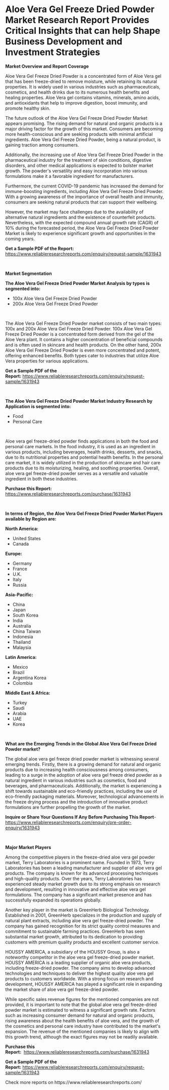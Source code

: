 <p><h1>Aloe Vera Gel Freeze Dried Powder Market Research Report Provides Critical Insights that can help Shape Business Development and Investment Strategies</h1></p><p><strong>Market Overview and Report Coverage</strong></p>
<p><p>Aloe Vera Gel Freeze Dried Powder is a concentrated form of Aloe Vera gel that has been freeze-dried to remove moisture, while retaining its natural properties. It is widely used in various industries such as pharmaceuticals, cosmetics, and health drinks due to its numerous health benefits and healing properties. Aloe Vera gel contains vitamins, minerals, amino acids, and antioxidants that help to improve digestion, boost immunity, and promote healthy skin.</p><p>The future outlook of the Aloe Vera Gel Freeze Dried Powder Market appears promising. The rising demand for natural and organic products is a major driving factor for the growth of this market. Consumers are becoming more health-conscious and are seeking products with minimal artificial ingredients. Aloe Vera Gel Freeze Dried Powder, being a natural product, is gaining traction among consumers.</p><p>Additionally, the increasing use of Aloe Vera Gel Freeze Dried Powder in the pharmaceutical industry for the treatment of skin conditions, digestive disorders, and other medical applications is expected to bolster market growth. The powder's versatility and easy incorporation into various formulations make it a favorable ingredient for manufacturers.</p><p>Furthermore, the current COVID-19 pandemic has increased the demand for immune-boosting ingredients, including Aloe Vera Gel Freeze Dried Powder. With a growing awareness of the importance of overall health and immunity, consumers are seeking natural products that can support their wellbeing.</p><p>However, the market may face challenges due to the availability of alternative natural ingredients and the existence of counterfeit products. Nevertheless, with the expected compound annual growth rate (CAGR) of 10% during the forecasted period, the Aloe Vera Gel Freeze Dried Powder Market is likely to experience significant growth and opportunities in the coming years.</p></p>
<p><strong>Get a Sample PDF of the Report:</strong> <a href="https://www.reliableresearchreports.com/enquiry/request-sample/1631943">https://www.reliableresearchreports.com/enquiry/request-sample/1631943</a></p>
<p>&nbsp;</p>
<p><strong>Market Segmentation</strong></p>
<p><strong>The Aloe Vera Gel Freeze Dried Powder Market Analysis by types is segmented into:</strong></p>
<p><ul><li>100x Aloe Vera Gel Freeze Dried Powder</li><li>200x Aloe Vera Gel Freeze Dried Powder</li></ul></p>
<p>&nbsp;</p>
<p><p>The Aloe Vera Gel Freeze Dried Powder market consists of two main types: 100x and 200x Aloe Vera Gel Freeze Dried Powder. 100x Aloe Vera Gel Freeze Dried Powder is a concentrated form derived from the gel of the Aloe Vera plant. It contains a higher concentration of beneficial compounds and is often used in skincare and health products. On the other hand, 200x Aloe Vera Gel Freeze Dried Powder is even more concentrated and potent, offering enhanced benefits. Both types cater to industries that utilize Aloe Vera properties for various applications.</p></p>
<p><strong>Get a Sample PDF of the Report:</strong>&nbsp;<a href="https://www.reliableresearchreports.com/enquiry/request-sample/1631943">https://www.reliableresearchreports.com/enquiry/request-sample/1631943</a></p>
<p>&nbsp;</p>
<p><strong>The Aloe Vera Gel Freeze Dried Powder Market Industry Research by Application is segmented into:</strong></p>
<p><ul><li>Food</li><li>Personal Care</li></ul></p>
<p>&nbsp;</p>
<p><p>Aloe vera gel freeze-dried powder finds applications in both the food and personal care markets. In the food industry, it is used as an ingredient in various products, including beverages, health drinks, desserts, and snacks, due to its nutritional properties and potential health benefits. In the personal care market, it is widely utilized in the production of skincare and hair care products due to its moisturizing, healing, and soothing properties. Overall, aloe vera gel freeze-dried powder serves as a versatile and valuable ingredient in both these industries.</p></p>
<p><strong>Purchase this Report:</strong>&nbsp; <a href="https://www.reliableresearchreports.com/purchase/1631943">https://www.reliableresearchreports.com/purchase/1631943</a></p>
<p>&nbsp;</p>
<p><strong>In terms of Region, the Aloe Vera Gel Freeze Dried Powder Market Players available by Region are:</strong></p>
<p>
    <p> <strong> North America: </strong>
        <ul>
            <li>United States</li>
            <li>Canada</li>
        </ul>
        </p> 
    <p> <strong> Europe: </strong>
        <ul>
            <li>Germany</li>
            <li>France</li>
            <li>U.K.</li>
            <li>Italy</li>
            <li>Russia</li>
        </ul>
        </p> 
    <p> <strong> Asia-Pacific: </strong>
        <ul>
            <li>China</li>
            <li>Japan</li>
            <li>South Korea</li>
            <li>India</li>
            <li>Australia</li>
            <li>China Taiwan</li>
            <li>Indonesia</li>
            <li>Thailand</li>
            <li>Malaysia</li>
        </ul>
        </p> 
    <p> <strong> Latin America: </strong>
        <ul>
            <li>Mexico</li>
            <li>Brazil</li>
            <li>Argentina Korea</li>
            <li>Colombia</li>
        </ul>
        </p> 
    <p> <strong> Middle East & Africa: </strong>
        <ul>
            <li>Turkey</li>
            <li>Saudi</li>
            <li>Arabia</li>
            <li>UAE</li>
            <li>Korea</li>
        </ul>
    </p>
    </p>
<p>&nbsp;</p>
<p><strong>What are the Emerging Trends in the Global Aloe Vera Gel Freeze Dried Powder market?</strong></p>
<p><p>The global aloe vera gel freeze dried powder market is witnessing several emerging trends. Firstly, there is a growing demand for natural and organic products due to increasing health consciousness among consumers, leading to a surge in the adoption of aloe vera gel freeze dried powder as a natural ingredient in various industries such as cosmetics, food and beverages, and pharmaceuticals. Additionally, the market is experiencing a shift towards sustainable and eco-friendly practices, including the use of eco-friendly packaging materials. Moreover, technological advancements in the freeze drying process and the introduction of innovative product formulations are further propelling the growth of the market.</p></p>
<p><strong>Inquire or Share Your Questions If Any Before Purchasing This Report</strong>- <a href="https://www.reliableresearchreports.com/enquiry/pre-order-enquiry/1631943">https://www.reliableresearchreports.com/enquiry/pre-order-enquiry/1631943</a></p>
<p>&nbsp;</p>
<p><strong>Major Market Players</strong></p>
<p><p>Among the competitive players in the freeze-dried aloe vera gel powder market, Terry Laboratories is a prominent name. Founded in 1973, Terry Laboratories has been a leading manufacturer and supplier of aloe vera gel products. The company is known for its advanced processing techniques and high-quality products. Over the years, Terry Laboratories has experienced steady market growth due to its strong emphasis on research and development, resulting in innovative and effective aloe vera gel formulations. The company has a significant market presence and has successfully expanded its operations globally.</p><p>Another key player in the market is GreenHerb Biological Technology. Established in 2001, GreenHerb specializes in the production and supply of natural plant extracts, including aloe vera gel freeze-dried powder. The company has gained recognition for its strict quality control measures and commitment to sustainable farming practices. GreenHerb has seen substantial market growth, attributed to its dedication to providing customers with premium quality products and excellent customer service.</p><p>HOUSSY AMERICA, a subsidiary of the HOUSSY Group, is also a noteworthy competitor in the aloe vera gel freeze-dried powder market. HOUSSY AMERICA is a leading supplier of organic aloe vera products, including freeze-dried powder. The company aims to develop advanced technologies and techniques to deliver the highest quality aloe vera gel products to customers worldwide. With a strong focus on research and development, HOUSSY AMERICA has played a significant role in expanding the market share of aloe vera gel freeze-dried powder.</p><p>While specific sales revenue figures for the mentioned companies are not provided, it is important to note that the global aloe vera gel freeze-dried powder market is estimated to witness a significant growth rate. Factors such as increasing consumer demand for natural and organic products, rising awareness about the health benefits of aloe vera, and the growth of the cosmetics and personal care industry have contributed to the market's expansion. The revenue of the mentioned companies is likely to align with this growth trend, although the exact figures may not be readily available.</p></p>
<p><strong>Purchase this Report:</strong>&nbsp;&nbsp;<a href="https://www.reliableresearchreports.com/purchase/1631943">https://www.reliableresearchreports.com/purchase/1631943</a></p>
<p></p>
<p><strong>Get a Sample PDF of the Report:</strong>&nbsp;<a href="https://www.reliableresearchreports.com/enquiry/request-sample/1631943">https://www.reliableresearchreports.com/enquiry/request-sample/1631943</a></p>
<p>Check more reports on https://www.reliableresearchreports.com/</p>